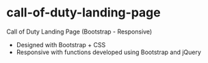 # call-of-duty-landing-page
Call of Duty Landing Page (Bootstrap - Responsive)

- Designed with Bootstrap + CSS 
- Responsive with functions developed using Bootstrap and jQuery
